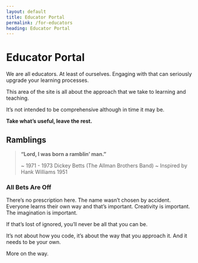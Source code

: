 ```yaml
---
layout: default
title: Educator Portal
permalink: /for-educators
heading: Educator Portal
---
```


# Educator Portal

We are all educators. At least of ourselves. Engaging with that can seriously upgrade your learning processes.

This area of the site is all about the approach that we take to learning and teaching.

It’s not intended to be comprehensive although in time it may be.

**Take what’s useful, leave the rest.**

## Ramblings

> **“Lord, I was born a ramblin’ man.”**
> 
> ~ 1971 - 1973 Dickey Betts (The Allman Brothers Band)
> ~ Inspired by Hank Williams 1951

### All Bets Are Off

There’s no prescription here. The name wasn’t chosen by accident. Everyone learns their own way and that’s important. Creativity is important. The imagination is important.

If that’s lost of ignored, you’ll never be all that you can be.

It’s not about how you code, it’s about the way that you approach it. And it needs to be your own.

More on the way.

